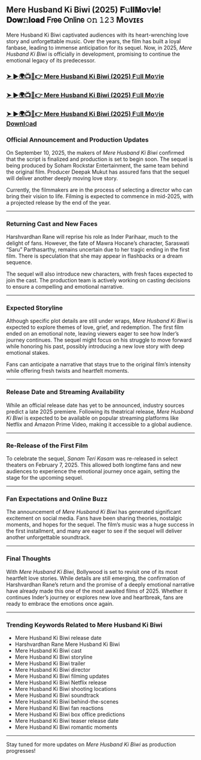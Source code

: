 ##  Mere Husband Ki Biwi (2025) 𝐅𝚞𝐥𝐥𝐌𝐨𝚟𝐢𝐞! 𝐃𝐨𝐰𝚗𝐥𝐨𝐚𝐝 𝖥𝗋𝖾𝖾 𝖮𝗇𝗅𝗂𝗇𝖾 𝚘𝚗 𝟷𝟸𝟹 Mᴏᴠɪᴇꜱ

 Mere Husband Ki Biwi captivated audiences with its heart-wrenching love story and unforgettable music. Over the years, the film has built a loyal fanbase, leading to immense anticipation for its sequel. Now, in 2025, *Mere Husband Ki Biwi* is officially in development, promising to continue the emotional legacy of its predecessor.

### [➤ ►🌍📺📱👉   Mere Husband Ki Biwi (2025) F𝚞ll Mo𝚟ie](https://t.co/htN212nd0x)

### [➤ ►🌍📺📱👉   Mere Husband Ki Biwi (2025) F𝚞ll Mo𝚟ie](https://t.co/htN212nd0x)

### [➤ ►🌍📺📱👉   Mere Husband Ki Biwi (2025) F𝚞ll Mo𝚟ie Downl𝚘ad](https://t.co/htN212nd0x)

### **Official Announcement and Production Updates**

On September 10, 2025, the makers of *Mere Husband Ki Biwi* confirmed that the script is finalized and production is set to begin soon. The sequel is being produced by Soham Rockstar Entertainment, the same team behind the original film. Producer Deepak Mukut has assured fans that the sequel will deliver another deeply moving love story.

Currently, the filmmakers are in the process of selecting a director who can bring their vision to life. Filming is expected to commence in mid-2025, with a projected release by the end of the year.

---

### **Returning Cast and New Faces**

Harshvardhan Rane will reprise his role as Inder Parihaar, much to the delight of fans. However, the fate of Mawra Hocane’s character, Saraswati “Saru” Parthasarthy, remains uncertain due to her tragic ending in the first film. There is speculation that she may appear in flashbacks or a dream sequence.

The sequel will also introduce new characters, with fresh faces expected to join the cast. The production team is actively working on casting decisions to ensure a compelling and emotional narrative.

---

### **Expected Storyline**

Although specific plot details are still under wraps, *Mere Husband Ki Biwi* is expected to explore themes of love, grief, and redemption. The first film ended on an emotional note, leaving viewers eager to see how Inder’s journey continues. The sequel might focus on his struggle to move forward while honoring his past, possibly introducing a new love story with deep emotional stakes.

Fans can anticipate a narrative that stays true to the original film’s intensity while offering fresh twists and heartfelt moments.

---

### **Release Date and Streaming Availability**

While an official release date has yet to be announced, industry sources predict a late 2025 premiere. Following its theatrical release, *Mere Husband Ki Biwi* is expected to be available on popular streaming platforms like Netflix and Amazon Prime Video, making it accessible to a global audience.

---

### **Re-Release of the First Film**

To celebrate the sequel, *Sanam Teri Kasam* was re-released in select theaters on February 7, 2025. This allowed both longtime fans and new audiences to experience the emotional journey once again, setting the stage for the upcoming sequel.

---

### **Fan Expectations and Online Buzz**

The announcement of *Mere Husband Ki Biwi* has generated significant excitement on social media. Fans have been sharing theories, nostalgic moments, and hopes for the sequel. The film’s music was a huge success in the first installment, and many are eager to see if the sequel will deliver another unforgettable soundtrack.

---

### **Final Thoughts**

With *Mere Husband Ki Biwi*, Bollywood is set to revisit one of its most heartfelt love stories. While details are still emerging, the confirmation of Harshvardhan Rane’s return and the promise of a deeply emotional narrative have already made this one of the most awaited films of 2025. Whether it continues Inder’s journey or explores new love and heartbreak, fans are ready to embrace the emotions once again.

---

### **Trending Keywords Related to Mere Husband Ki Biwi**

- Mere Husband Ki Biwi release date  
- Harshvardhan Rane Mere Husband Ki Biwi  
- Mere Husband Ki Biwi cast  
- Mere Husband Ki Biwi storyline  
- Mere Husband Ki Biwi trailer  
- Mere Husband Ki Biwi director  
- Mere Husband Ki Biwi filming updates  
- Mere Husband Ki Biwi Netflix release  
- Mere Husband Ki Biwi shooting locations  
- Mere Husband Ki Biwi soundtrack  
- Mere Husband Ki Biwi behind-the-scenes  
- Mere Husband Ki Biwi fan reactions  
- Mere Husband Ki Biwi box office predictions  
- Mere Husband Ki Biwi teaser release date  
- Mere Husband Ki Biwi romantic moments  

---

Stay tuned for more updates on *Mere Husband Ki Biwi* as production progresses!
